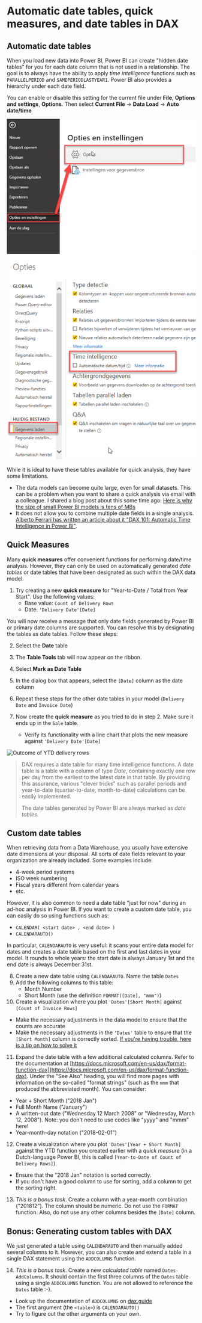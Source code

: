 # Automatic date tables, quick measures, and date tables in DAX

## Automatic date tables

When you load new data into Power BI, Power BI can create "hidden date tables" for you for each date column that is not used in a relationship. The goal is to always have the ability to apply *time intelligence* functions such as `PARALLELPERIOD` and `SAMEPERIODLASTYEAR1`. Power BI also provides a hierarchy under each date field.

You can enable or disable this setting for the current file under **File**, **Options and settings**, **Options**. Then select **Current File** -> **Data Load** -> **Auto date/time**

![Options](img/options-settings.png)
![Auto date/time](img/automatic-date-time.png)

While it is ideal to have these tables available for quick analysis, they have some limitations.

* The data models can become quite large, even for small datasets. This can be a problem when you want to share a quick analysis via email with a colleague. I shared a blog post about this some time ago: [Here is why the size of small Power BI models is tens of MBs](https://www.bitrainer.nl/2020/03/06/size-of-small-power-bi-models-is-tens-of-mbs/)
* It does not allow you to combine multiple date fields in a single analysis. [Alberto Ferrari has written an article about it "DAX 101: Automatic Time Intelligence in Power BI"](https://www.sqlbi.com/articles/automatic-time-intelligence-in-power-bi/).

## Quick Measures

Many **quick measures** offer convenient functions for performing date/time analysis. However, they can only be used on automatically generated *date tables* or date tables that have been designated as such within the DAX data model.

1. Try creating a new **quick measure** for "Year-to-Date / Total from Year Start". Use the following values:
   * Base value: `Count of Delivery Rows`
   * Date: `'Delivery Date'[Date]`

You will now receive a message that only date fields generated by Power BI or primary date columns are supported. You can resolve this by designating the tables as date tables. Follow these steps:

2. Select the **Date** table
3. The **Table Tools** tab will now appear on the ribbon.
4. Select **Mark as Date Table**
5. In the dialog box that appears, select the `[Date]` column as the date column
6. Repeat these steps for the other date tables in your model (`Delivery Date` and `Invoice Date`)

7. Now create the **quick measure** as you tried to do in step 2. Make sure it ends up in the `Sale` table.
   * Verify its functionality with a line chart that plots the new measure against `'Delivery Date'[Date]`

![Outcome of YTD delivery rows](img/ytd-delivery-rows-outcome.png)

> DAX requires a date table for many time intelligence functions. A date table is a table with a column of type *Date*, containing exactly one row per day from the earliest to the latest date in that table. By providing this assurance, various "clever tricks" such as parallel periods and year-to-date (quarter-to-date, month-to-date) calculations can be easily implemented.
>
> The date tables generated by Power BI are always marked as *date tables*.

## Custom date tables

When retrieving data from a Data Warehouse, you usually have extensive date dimensions at your disposal. All sorts of date fields relevant to your organization are already included. Some examples include:

* 4-week period systems
* ISO week numbering
* Fiscal years different from calendar years
* etc.

However, it is also common to need a date table "just for now" during an ad-hoc analysis in Power BI. If you want to create a custom date table, you can easily do so using functions such as:

* `CALENDAR( <start date> , <end date> )`
* `CALENDARAUTO()`

In particular, `CALENDARAUTO` is very useful: it scans your entire data model for dates and creates a date table based on the first and last dates in your model. It rounds to whole years: the start date is always January 1st and the end date is always December 31st.

8. Create a new date table using `CALENDARAUTO`. Name the table `Dates`
9. Add the following columns to this table:
   * Month Number
   * Short Month (use the definition `FORMAT([Date], "mmm")`)
10. Create a visualization where you plot `'Dates'[Short Month]` against `[Count of Invoice Rows]`
   * Make the necessary adjustments in the data model to ensure that the counts are accurate
   * Make the necessary adjustments in the `'Dates'` table to ensure that the `[Short Month]` column is correctly sorted. [If you're having trouble, here is a tip on how to solve it](https://radacad.com/sort-by-column-in-power-bi)
11. Expand the date table with a few additional calculated columns. Refer to the documentation at [https://docs.microsoft.com/en-us/dax/format-function-dax](https://docs.microsoft.com/en-us/dax/format-function-dax). Under the "See Also" heading, you will find more pages with information on the so-called "format strings" (such as the `mmm` that produced the abbreviated month). You can consider:
   * Year + Short Month ("2018 Jan")
   * Full Month Name ("January")
   * A written-out date ("Wednesday 12 March 2008" or "Wednesday, March 12, 2008"). Note: you don't need to use codes like "yyyy" and "mmm" here!
   * Year-month-day notation ("2018-02-01")
12. Create a visualization where you plot `'Dates'[Year + Short Month]` against the YTD function you created earlier with a *quick measure* (in a Dutch-language Power BI, this is called `[Year-to-Date of Count of Delivery Rows]`). 
   * Ensure that the "2018 Jan" notation is sorted correctly. 
   * If you don't have a good column to use for sorting, add a column to get the sorting right.
13. *This is a bonus task*. Create a column with a year-month combination ("201812"). The column should be numeric. Do not use the `FORMAT` function. Also, do not use any other columns besides the `[Date]` column.

## Bonus: Generating custom tables with DAX

We just generated a table using `CALENDARAUTO` and then manually added several columns to it. However, you can also create and extend a table in a single DAX statement using the `ADDCOLUMNS` function.

14. *This is a bonus task*. Create a new *calculated table* named `Dates-AddColumns`. It should contain the first three columns of the `Dates` table using a single `ADDCOLUMNS` function. You are not allowed to reference the `Dates` table :-).
   * Look up the documentation of `ADDCOLUMNS` on [dax.guide](https://dax.guide)
   * The first argument (the `<table>`) is `CALENDARAUTO()`
   * Try to figure out the other arguments on your own.